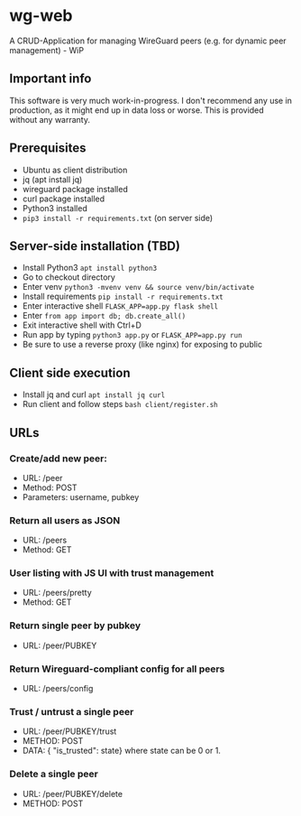 # wg-web
A CRUD-Application for managing WireGuard peers (e.g. for dynamic peer management) - WiP

## Important info

This software is very much work-in-progress. I don't recommend any use in production,
as it might end up in data loss or worse. This is provided without any warranty.

## Prerequisites

* Ubuntu as client distribution
* jq (apt install jq)
* wireguard package installed
* curl package installed
* Python3 installed
* ```pip3 install -r requirements.txt``` (on server side)

## Server-side installation (TBD)
* Install Python3 ```apt install python3```
* Go to checkout directory
* Enter venv ```python3 -mvenv venv && source venv/bin/activate```
* Install requirements ```pip install -r requirements.txt```
* Enter interactive shell ```FLASK_APP=app.py flask shell```
* Enter ```from app import db; db.create_all()```
* Exit interactive shell with Ctrl+D
* Run app by typing ```python3 app.py``` or ```FLASK_APP=app.py run```
* Be sure to use a reverse proxy (like nginx) for exposing to public


## Client side execution
* Install jq and curl ```apt install jq curl```
* Run client and follow steps ```bash client/register.sh```

## URLs

### Create/add new peer:
* URL: /peer
* Method: POST
* Parameters: username, pubkey

### Return all users as JSON
* URL: /peers
* Method: GET

### User listing with JS UI with trust management
* URL: /peers/pretty
* Method: GET

### Return single peer by pubkey
* URL: /peer/PUBKEY

### Return Wireguard-compliant config for all peers
* URL: /peers/config

### Trust / untrust a single peer
* URL: /peer/PUBKEY/trust
* METHOD: POST
* DATA: { "is_trusted": state} where state can be 0 or 1.

### Delete a single peer
* URL: /peer/PUBKEY/delete
* METHOD: POST
